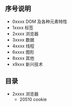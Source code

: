## 序号说明

- 0xxxx DOM 及各种元素特性
- 1xxxx 标签
- 2xxxx 浏览器
- 3xxxx 数据
- 4xxxx 线程
- 6xxxx 图形
- 8xxxx 其他
- x9xxx 新兴技术

## 目录

- 2xxxx 浏览器
  - 20510 cookie
